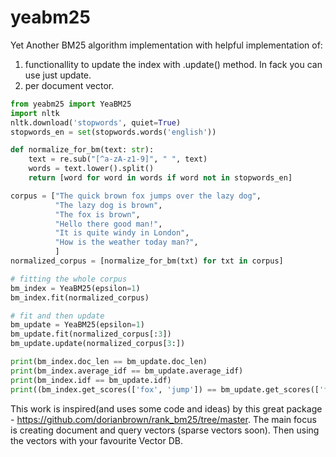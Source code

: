 # yeabm25
Yet Another BM25 algorithm implementation with helpful implementation of:
1. functionallity to update the index with .update() method. In fack you can use just update. 
2. per document vector.

```python
from yeabm25 import YeaBM25
import nltk 
nltk.download('stopwords', quiet=True)
stopwords_en = set(stopwords.words('english'))

def normalize_for_bm(text: str):
    text = re.sub("[^a-zA-z1-9]", " ", text)
    words = text.lower().split()
    return [word for word in words if word not in stopwords_en]

corpus = ["The quick brown fox jumps over the lazy dog",
          "The lazy dog is brown",
          "The fox is brown",
          "Hello there good man!",
          "It is quite windy in London",
          "How is the weather today man?",
          ]
normalized_corpus = [normalize_for_bm(txt) for txt in corpus]

# fitting the whole corpus
bm_index = YeaBM25(epsilon=1)
bm_index.fit(normalized_corpus)

# fit and then update 
bm_update = YeaBM25(epsilon=1)
bm_update.fit(normalized_corpus[:3])
bm_update.update(normalized_corpus[3:])

print(bm_index.doc_len == bm_update.doc_len)
print(bm_index.average_idf == bm_update.average_idf)
print(bm_index.idf == bm_update.idf)
print((bm_index.get_scores(['fox', 'jump']) == bm_update.get_scores(['fox', 'jump'])).all())
```

This work is inspired(and uses some code and ideas) by this great package - https://github.com/dorianbrown/rank_bm25/tree/master.
The main focus is creating document and query vectors (sparse vectors soon). Then using the vectors with your favourite Vector DB.
